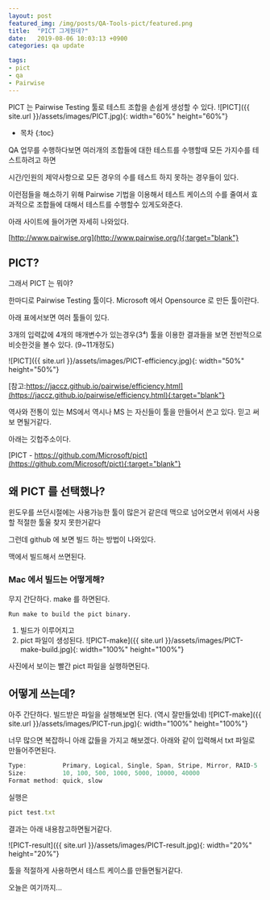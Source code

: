 ```yaml
---
layout: post
featured_img: /img/posts/QA-Tools-pict/featured.png
title:  "PICT 그게뭔데?"
date:   2019-08-06 10:03:13 +0900
categories: qa update

tags:
- pict
- qa
- Pairwise
---
```

PICT 는 Pairwise Testing 툴로 테스트 조합을 손쉽게 생성할 수 있다.
![PICT]({{ site.url }}/assets/images/PICT.jpg){: width="60%" height="60%"}

* 목차
{:toc}

QA 업무를 수행하다보면 여러개의 조합들에 대한 테스트를 수행할때 모든 가지수를 테스트하려고 하면

시간/인원의 제약사항으로 모든 경우의 수를 테스트 하지 못하는 경우들이 있다.

이런점들을 해소하기 위해 Pairwise 기법을 이용해서 테스트 케이스의 수를 줄여서 효과적으로 조합들에 대해서 테스트를 수행할수 있게도와준다.

아래 사이트에 들어가면 자세히 나와있다.

[http://www.pairwise.org](http://www.pairwise.org/){:target="blank"}


## PICT?
그래서 PICT 는 뭐야? 

한마디로 Pairwise Testing 툴이다. Microsoft 에서 Opensource 로 만든 툴이란다.

아래 표에서보면 여러 툴들이 있다. 

3개의 입력값에 4개의 매개변수가 있는경우(3⁴) 툴을 이용한 결과들을 보면 전반적으로 비슷한것을 볼수 있다. (9~11개정도)

![PICT]({{ site.url }}/assets/images/PICT-efficiency.jpg){: width="50%" height="50%"}

[참고:https://jaccz.github.io/pairwise/efficiency.html](https://jaccz.github.io/pairwise/efficiency.html){:target="blank"} 

역사와 전통이 있는 MS에서 역시나 MS 는 자신들이 툴을 만들어서 쓴고 있다. 믿고 써보 면될거같다.

아래는 깃헙주소이다. 

[PICT - https://github.com/Microsoft/pict](https://github.com/Microsoft/pict){:target="blank"} 


## 왜 PICT 를 선택했나?

윈도우를 쓰던시절에는 사용가능한 툴이 많은거 같은데 맥으로 넘어오면서 위에서 사용할 적절한 툴울 찾지 못한거같다 

그런데 github 에 보면 빌드 하는 방법이 나와있다. 

맥에서 빌드해서 쓰면된다.

###  Mac 에서 빌드는 어떻게해?

무지 간단하다.  make 를 하면된다.

```
Run make to build the pict binary.
```

1. 빌드가 이루어지고
2. pict 파일이 생성된다.
![PICT-make]({{ site.url }}/assets/images/PICT-make-build.jpg){: width="100%" height="100%"}

사진에서 보이는 빨간 pict 파일을 실행하면된다.

## 어떻게 쓰는데?
아주 간단하다. 빌드받은 파일을 실행해보면 된다.
(역시 잘만들었네)
![PICT-make]({{ site.url }}/assets/images/PICT-run.jpg){: width="100%" height="100%"}

너무 많으면 복잡하니 아래 값들을 가지고 해보겠다. 아래와 같이 입력해서 txt 파일로 만들어주면된다.
~~~javascript
Type:          Primary, Logical, Single, Span, Stripe, Mirror, RAID-5
Size:          10, 100, 500, 1000, 5000, 10000, 40000
Format method: quick, slow
~~~

실행은 
~~~javascript
pict test.txt
~~~
결과는 아래 내용참고하면될거같다.

![PICT-result]({{ site.url }}/assets/images/PICT-result.jpg){: width="20%" height="20%"}

툴을 적절하게 사용하면서 테스트 케이스를 만들면될거같다.

오늘은 여기까지...